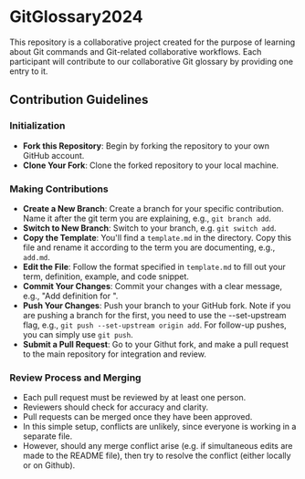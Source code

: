 # GitGlossary2024

This repository is a collaborative project created for the purpose of learning about Git commands and Git-related collaborative workflows. Each participant will contribute to our collaborative Git glossary by providing one entry to it. 

## Contribution Guidelines

### Initialization

- **Fork this Repository**: Begin by forking the repository to your own GitHub account.
- **Clone Your Fork**: Clone the forked repository to your local machine.

### Making Contributions

- **Create a New Branch**: Create a branch for your specific contribution. Name it after the git term you are explaining, e.g., `git branch add`.
- **Switch to New Branch**: Switch to your branch, e.g. `git switch add`.
- **Copy the Template**: You'll find a `template.md` in the directory. Copy this file and rename it according to the term you are documenting, e.g., `add.md`.
- **Edit the File**: Follow the format specified in `template.md` to fill out your term, definition, example, and code snippet.
- **Commit Your Changes**: Commit your changes with a clear message, e.g., "Add definition for <term>".
- **Push Your Changes**: Push your branch to your GitHub fork. Note if you are pushing a branch for the first, you need to use the --set-upstream flag, e.g., `git push --set-upstream origin add`. For follow-up pushes, you can simply use `git push`. 
- **Submit a Pull Request**: Go to your Githut fork, and make a pull request to the main repository for integration and review.

### Review Process and Merging

- Each pull request must be reviewed by at least one person.
- Reviewers should check for accuracy and clarity.
- Pull requests can be merged once they have been approved.
- In this simple setup, conflicts are unlikely, since everyone is working in a separate file. 
- However, should any merge conflict arise (e.g. if simultaneous edits are made to the README file), then try to resolve the conflict (either locally or on Github).
